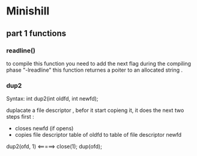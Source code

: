 # Minishill
## part 1 functions

### readline()

to compile this function you need to add the next flag during the compiling phase "-lreadline"
this function returnes a poiter to an allocated string .

### dup2

Syntax: int dup2(int oldfd, int newfd);

duplacate a file descriptor , befor it start copieng it, it does the next two steps first : 
* closes newfd (if opens)
* copies file descriptor table of oldfd to table of file descriptor newfd

dup2(ofd, 1) <=====> close(1); dup(ofd);

